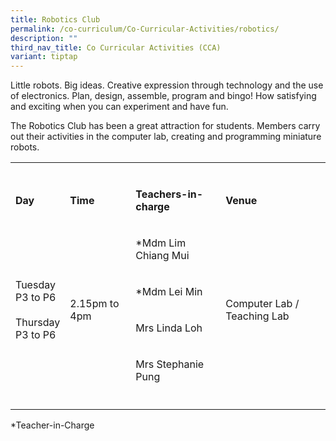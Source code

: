 ```yaml
---
title: Robotics Club
permalink: /co-curriculum/Co-Curricular-Activities/robotics/
description: ""
third_nav_title: Co Curricular Activities (CCA)
variant: tiptap
---
```

<p>Little robots. Big ideas. Creative expression through technology and the use of electronics. Plan, design, assemble, program and bingo! How satisfying and exciting when you can experiment and have fun.</p><p>The Robotics Club has been a great attraction for students. Members carry out their activities in the computer lab, creating and programming miniature robots.</p><table><tbody><tr><td rowspan="1" colspan="1"><p></p></td><td rowspan="1" colspan="1"><p></p></td><td rowspan="1" colspan="1"><p></p></td><td rowspan="1" colspan="1"><p></p></td></tr><tr><td rowspan="1" colspan="1"><p><strong>Day</strong></p></td><td rowspan="1" colspan="1"><p><strong>Time</strong></p></td><td rowspan="1" colspan="1"><p><strong>Teachers-in-charge</strong></p></td><td rowspan="1" colspan="1"><p><strong>Venue</strong></p></td></tr><tr><td rowspan="4" colspan="1"><p>Tuesday<br>P3 to P6<br><br>Thursday<br>P3 to P6</p></td><td rowspan="4" colspan="1"><p>2.15pm to 4pm</p></td><td rowspan="1" colspan="1"><p>*Mdm Lim Chiang Mui</p></td><td rowspan="4" colspan="1"><p>Computer Lab / Teaching Lab</p></td></tr><tr><td rowspan="1" colspan="1"><p>*Mdm Lei Min</p></td></tr><tr><td rowspan="1" colspan="1"><p>Mrs Linda Loh</p></td></tr><tr><td rowspan="1" colspan="1"><p>Mrs Stephanie Pung</p></td></tr><tr><td rowspan="1" colspan="1"><p></p></td><td rowspan="1" colspan="1"><p></p></td><td rowspan="1" colspan="1"><p></p></td><td rowspan="1" colspan="1"><p></p></td></tr></tbody></table><p>*Teacher-in-Charge</p>
